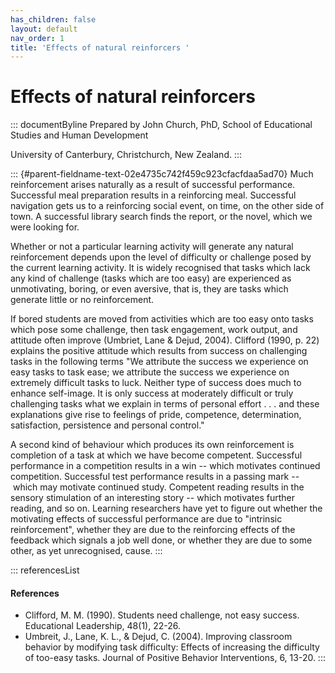 ```yaml
---
has_children: false
layout: default
nav_order: 1
title: 'Effects of natural reinforcers '
---
```

# Effects of natural reinforcers 


::: documentByline
Prepared by John Church, PhD, School of Educational Studies and Human
Development

University of Canterbury, Christchurch, New Zealand.
:::

::: {#parent-fieldname-text-02e4735c742f459c923cfacfdaa5ad70}
Much reinforcement arises naturally as a result of successful
performance. Successful meal preparation results in a reinforcing meal.
Successful navigation gets us to a reinforcing social event, on time, on
the other side of town. A successful library search finds the report, or
the novel, which we were looking for.

Whether or not a particular learning activity will generate any natural
reinforcement depends upon the level of difficulty or challenge posed by
the current learning activity. It is widely recognised that tasks which
lack any kind of challenge (tasks which are too easy) are experienced as
unmotivating, boring, or even aversive, that is, they are tasks which
generate little or no reinforcement.

If bored students are moved from activities which are too easy onto
tasks which pose some challenge, then task engagement, work output, and
attitude often improve (Umbriet, Lane & Dejud, 2004). Clifford (1990, p.
22) explains the positive attitude which results from success on
challenging tasks in the following terms "We attribute the success we
experience on easy tasks to task ease; we attribute the success we
experience on extremely difficult tasks to luck. Neither type of success
does much to enhance self-image. It is only success at moderately
difficult or truly challenging tasks what we explain in terms of
personal effort . . . and these explanations give rise to feelings of
pride, competence, determination, satisfaction, persistence and personal
control."

A second kind of behaviour which produces its own reinforcement is
completion of a task at which we have become competent. Successful
performance in a competition results in a win -- which motivates
continued competition. Successful test performance results in a passing
mark -- which may motivate continued study. Competent reading results in
the sensory stimulation of an interesting story -- which motivates
further reading, and so on. Learning researchers have yet to figure out
whether the motivating effects of successful performance are due to
"intrinsic reinforcement", whether they are due to the reinforcing
effects of the feedback which signals a job well done, or whether they
are due to some other, as yet unrecognised, cause.
:::

::: referencesList
#### References

-   Clifford, M. M. (1990). Students need challenge, not easy success.
    Educational Leadership, 48(1), 22-26.
-   Umbreit, J., Lane, K. L., & Dejud, C. (2004). Improving classroom
    behavior by modifying task difficulty: Effects of increasing the
    difficulty of too-easy tasks. Journal of Positive Behavior
    Interventions, 6, 13-20.
:::
